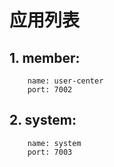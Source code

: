 # 应用列表
##  1. member:
        name: user-center
        port: 7002
##  2. system:
        name: system
        port: 7003
        